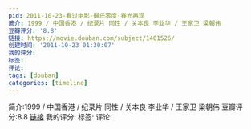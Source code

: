 ```yaml
---
pid: 2011-10-23-看过电影-摄氏零度·春光再现
简介: 1999 / 中国香港 / 纪录片 同性 / 关本良 李业华 / 王家卫 梁朝伟
豆瓣评分: '8.8'
链接: https://movie.douban.com/subject/1401526/
创建时间: '2011-10-23 01:30:07'
我的评分:
标签:
评论:
tags: [douban]
categories: [timeline]
---
```

简介:1999 / 中国香港 / 纪录片 同性 / 关本良 李业华 / 王家卫 梁朝伟
豆瓣评分:8.8
[链接](https://movie.douban.com/subject/1401526/)
我的评分:
标签:
评论:
